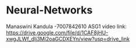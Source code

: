 # Neural-Networks
Manaswini Kandula -7007842610 
ASG1 video link:
https://drive.google.com/file/d/1CAF8jHU-xwgJLWf_dIj3Mi2oaGCDXEYn/view?usp=drive_link
